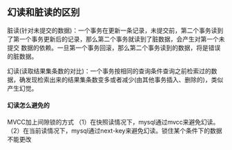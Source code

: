 ## 幻读和脏读的区别

脏读(针对未提交的数据)：一个事务在更新一条记录，未提交前，第二个事务读到了第一个事务更新后的记录，那么第二个事务就读到了脏数据，会产生对第一个未提交 数据的依赖。一旦第一个事务回滚，那么第二个事务读到的数据，将是错误的脏数据。

幻读(读取结果集条数的对比)：一个事务按相同的查询条件查询之前检索过的数据，确发现检索出来的结果集条数变多或者减少(由其他事务插入、删除的)，类似产生幻觉。

#### 幻读怎么避免的

MVCC加上间隙锁的方式
（1）在快照读情况下，mysql通过mvcc来避免幻读。
（2）在当前读情况下，mysql通过next-key来避免幻读。锁住某个条件下的数据不能更改
